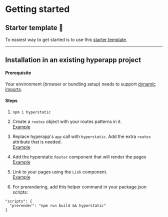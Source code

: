 # Getting started


## Starter template 🚀

To easiest way to get started is to use this [starter template](https://github.com/loteoo/hyperstatic-starter).

---  

## Installation in an existing hyperapp project  

#### Prerequisite

Your environment (browser or bundling setup) needs to support [dynamic imports](https://developer.mozilla.org/en-US/docs/Web/JavaScript/Reference/Statements/import#dynamic_imports).

#### Steps

1. `npm i hyperstatic`

2. Create a `routes` object with your routes patterns in it.   
[Example](https://github.com/loteoo/hyperstatic-starter/blob/master/src/main.tsx#L8-L15)

3. Replace hyperapp's `app` call with `hyperstatic`. Add the extra `routes` attribute that is needed.   
[Example](https://github.com/loteoo/hyperstatic-starter/blob/master/src/main.tsx#L24)  


4. Add the hyperstatic `Router` component that will render the pages   
[Example](https://github.com/loteoo/hyperstatic-starter/blob/master/src/components/core/App/index.tsx#L11)  

5. Link to your pages using the `Link` component.   
[Example](https://github.com/loteoo/hyperstatic-starter/blob/master/src/components/core/Header/index.tsx#L11)

6. For prerendering, add this helper command in your package.json scripts:  

```
"scripts": {
  "prerender": "npm run build && hyperstatic"
}
```
